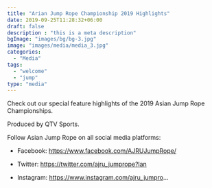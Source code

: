 ```yaml
---
title: "Arian Jump Rope Championship 2019 Highlights"
date: 2019-09-25T11:28:32+06:00
draft: false
description : "this is a meta description"
bgImage: "images/bg/bg-3.jpg"
image: "images/media/media_3.jpg"
categories: 
  - "Media"
tags:
  - "welcome"
  - "jump"
type: "media"
---
```


Check out our special feature highlights of the 2019 Asian Jump Rope Championships.  

Produced by QTV Sports.  

Follow Asian Jump Rope on all social media platforms:  

* Facebook: https://www.facebook.com/AJRUJumpRope/

* Twitter: https://twitter.com/ajru_jumprope?lan

* Instagram: https://www.instagram.com/ajru_jumpro...
